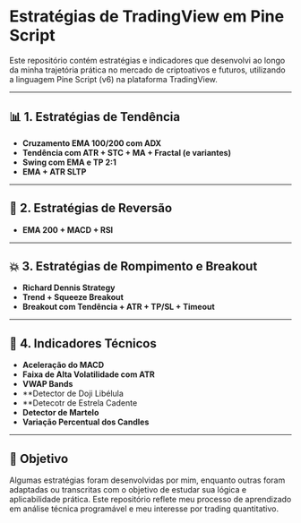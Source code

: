 # Estratégias de TradingView em Pine Script

Este repositório contém estratégias e indicadores que desenvolvi ao longo da minha trajetória prática no mercado de criptoativos e futuros, utilizando a linguagem Pine Script (v6) na plataforma TradingView.

---

## 📊 1. Estratégias de Tendência
- **Cruzamento EMA 100/200 com ADX**
- **Tendência com ATR + STC + MA + Fractal (e variantes)**
- **Swing com EMA e TP 2:1**
- **EMA + ATR SLTP**
  
---

## 🔁 2. Estratégias de Reversão
- **EMA 200 + MACD + RSI**

---

## 💥 3. Estratégias de Rompimento e Breakout
- **Richard Dennis Strategy**
- **Trend + Squeeze Breakout**
- **Breakout com Tendência + ATR + TP/SL + Timeout**

---

## 🔄 4. Indicadores Técnicos
- **Aceleração do MACD**
- **Faixa de Alta Volatilidade com ATR**
- **VWAP Bands**
- **Detector de Doji Libélula
- **Detecotr de Estrela Cadente
- **Detector de Martelo**
- **Variação Percentual dos Candles**

---

## 🎯 Objetivo

Algumas estratégias foram desenvolvidas por mim, enquanto outras foram adaptadas ou transcritas com o objetivo de estudar sua lógica e aplicabilidade prática. Este repositório reflete meu processo de aprendizado em análise técnica programável e meu interesse por trading quantitativo.


